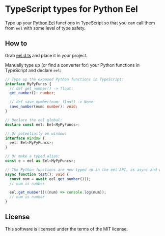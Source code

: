 # TypeScript types for Python Eel

Type up your [Python Eel](https://github.com/python-eel/Eel) functions in TypeScript so that you can call them from `eel` with some level of type safety.

## How to

Grab [eel.d.ts](https://github.com/torgeilo/python-eel-types/blob/main/eel.d.ts) and place it in your project.

Manually type up (or find a converter for) your Python functions in TypeScript and declare `eel`:

```ts
// Type up the exposed Python functions in TypeScript:
interface MyPyFuncs {
  // def get_number() -> float:
  get_number(): number;

  // def save_number(num: float) -> None:
  save_number(num: number): void;
}

// Declare the eel global:
declare const eel: Eel<MyPyFuncs>;

// Or potentially on window:
interface Window {
  eel: Eel<MyPyFuncs>;
}

// Or make a typed alias:
const e = eel as Eel<MyPyFuncs>;

// The Python functions are now typed up in the eel API, as async and with callback:
async function test(): void {
  const num = await eel.get_number()();
  // num is number

  eel.get_number()((num) => console.log(num));
  // num is number
}
```

## License

This software is licensed under the terms of the MIT license.
